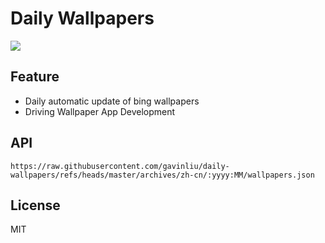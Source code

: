 # Daily Wallpapers
  
![](https://www.bing.com/th?id=OHR.LakeBledSnow_ZH-CN4118056813_UHD.jpg)

## Feature

- Daily automatic update of bing wallpapers
- Driving Wallpaper App Development

## API

```
https://raw.githubusercontent.com/gavinliu/daily-wallpapers/refs/heads/master/archives/zh-cn/:yyyy:MM/wallpapers.json
```

## License

MIT
  